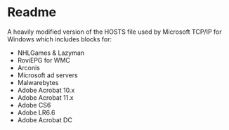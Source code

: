 # Readme

A heavily modified version of the HOSTS file used by Microsoft TCP/IP for Windows which includes blocks for:
- NHLGames & Lazyman
- RoviEPG for WMC
- Arconis
- Microsoft ad servers
- Malwarebytes
- Adobe Acrobat 10.x
- Adobe Acrobat 11.x
- Adobe CS6
- Adobe LR6.6
- Adobe Acrobat DC
